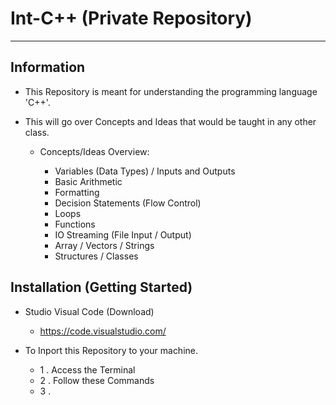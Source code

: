  # Int-C++ (Private Repository)

---

## Information
* This Repository is meant for understanding the programming language 'C++'.
* This will go over Concepts and Ideas that would be taught in any other class.

   * Concepts/Ideas Overview:

     * Variables (Data Types) / Inputs and Outputs
     * Basic Arithmetic
     * Formatting
     * Decision Statements (Flow Control)
     * Loops
     * Functions
     * IO Streaming (File Input / Output)
     * Array / Vectors / Strings
     * Structures / Classes


## Installation (Getting Started)
* Studio Visual Code (Download)
  * https://code.visualstudio.com/
 
    
* To Inport this Repository to your machine.  
  * 1 . Access the Terminal
  * 2 . Follow these Commands
  * 3 . 



